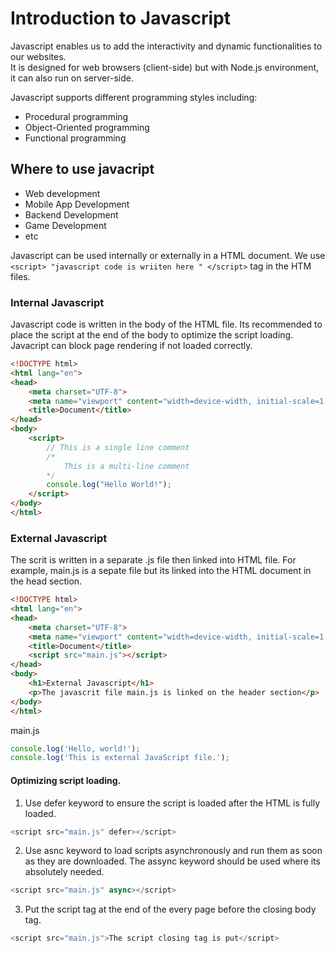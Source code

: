 # Introduction to Javascript  

Javascript enables us to add the interactivity and dynamic functionalities to our websites.  
It is designed for web browsers (client-side) but with Node.js environment, it can also run on server-side.   

Javascript supports different programming styles including: 
- Procedural programming 
- Object-Oriented programming
- Functional programming  

## Where to use javacript  
- Web development
- Mobile App Development
- Backend Development 
- Game Development 
- etc

Javascript can be used internally or externally in a HTML document.
We use `<script> "javascript code is wriiten here " </script>` tag in the HTM files.

### Internal Javascript  
Javascript code is written in the body of the HTML file. Its recommended to place the script at the end of the body to  optimize the script loading. Javacript can block page rendering if not loaded correctly.  

```html
<!DOCTYPE html>
<html lang="en">
<head>
    <meta charset="UTF-8">
    <meta name="viewport" content="width=device-width, initial-scale=1.0">
    <title>Document</title>
</head>
<body>
    <script>
        // This is a single line comment
        /*
            This is a multi-line comment
        */
        console.log("Hello World!");
    </script>
</body>
</html>
```

### External Javascript  
The scrit is written in a separate .js file then linked into HTML file. For example, main.js is a sepate file but its linked into the HTML document in the head section.  

```html
<!DOCTYPE html>
<html lang="en">
<head>
    <meta charset="UTF-8">
    <meta name="viewport" content="width=device-width, initial-scale=1.0">
    <title>Document</title>
    <script src="main.js"></script>
</head>
<body>
    <h1>External Javascript</h1>
    <p>The javascrit file main.js is linked on the header section</p>
</body>
</html>
```

main.js

```javascript
console.log('Hello, world!');
console.log('This is external JavaScript file.');
```

#### Optimizing script loading.  

1. Use defer keyword to ensure the script is loaded after the HTML is fully loaded.    

```javascript
<script src="main.js" defer></script>
```  

2. Use asnc keyword to load scripts asynchronously and run them as soon as they are downloaded. The assync keyword should be used where its absolutely needed.    

```javascript
<script src="main.js" async></script>
```

3. Put the script tag at the end of the every page before the closing body tag.  

```javascript
<script src="main.js">The script closing tag is put</script>
```
